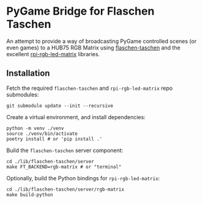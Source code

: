 # PyGame Bridge for Flaschen Taschen

An attempt to provide a way of broadcasting PyGame controlled scenes (or even games) to a HUB75 RGB Matrix using [flaschen-taschen](https://github.com/hzeller/flaschen-taschen) and the excellent [rpi-rgb-led-matrix](https://github.com/hzeller/rpi-rgb-led-matrix) libraries.

## Installation

Fetch the required `flaschen-taschen` and `rpi-rgb-led-matrix` repo submodules:

    git submodule update --init --recursive

Create a virtual environment, and install dependencies:

    python -m venv ./venv
    source ./venv/bin/activate
    poetry install # or 'pip install .'

Build the `flaschen-taschen` server component:

    cd ./lib/flaschen-taschen/server
    make FT_BACKEND=rgb-matrix # or "terminal"

Optionally, build the Python bindings for `rpi-rgb-led-matrix`:

    cd ./lib/flaschen-taschen/server/rgb-matrix
    make build-python
